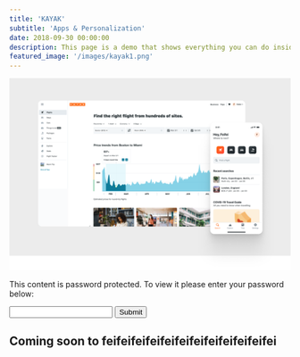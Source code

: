 ```yaml
---
title: 'KAYAK'
subtitle: 'Apps & Personalization'
date: 2018-09-30 00:00:00
description: This page is a demo that shows everything you can do inside portfolio and blog posts.
featured_image: '/images/kayak1.png'
---
```


<div>
    <img src="/images/kayak2.png"/>
</div>

<script src="{{ '/js/password.js' }}"></script>
<div id="password-section" class="password-section">
    <p class="password-section-p">This content is password protected. To view it please enter your password below:</p>
    <div class="password-section-content">
        <input id='password' class="password-section-input" type='password' />
        <button type="button" class="password-section-button" onclick="canAccess()">
            Submit
        </button>
    </div>
</div>

<div id="content-hide" class="display-none">
    <h2>Coming soon to feifeifeifeifeifeifeifeifeifeifeifei</h2>
</div>

